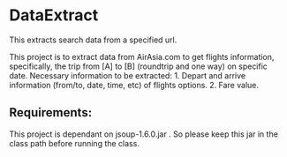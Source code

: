 DataExtract
===========

This extracts search data from a specified url.
   
This project is to extract data from AirAsia.com to get flights information, specifically, the trip from [A] to [B] (roundtrip and one way) on specific date. 
   Necessary information to be extracted:
	1. Depart and arrive information (from/to, date, time, etc) of flights options.
	2. Fare value.
	
Requirements:
-------------
This project is dependant on jsoup-1.6.0.jar . So please keep this jar in the class path before running the class.
